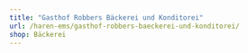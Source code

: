 ```yaml
---
title: "Gasthof Robbers Bäckerei und Konditorei"
url: /haren-ems/gasthof-robbers-baeckerei-und-konditorei/
shop: Bäckerei
---
```

